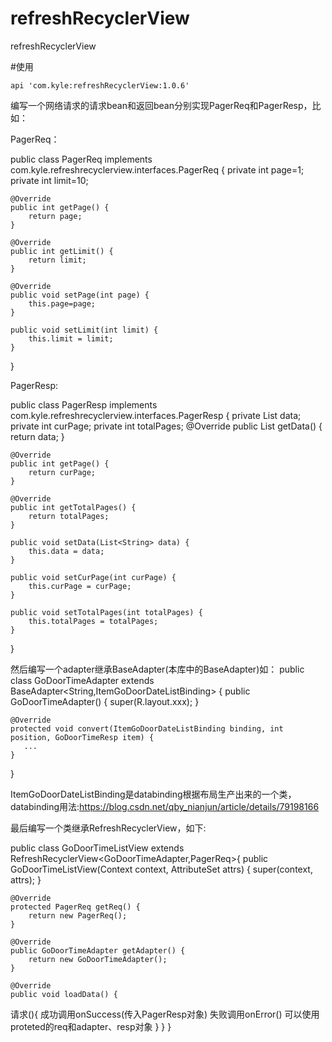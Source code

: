 # refreshRecyclerView
refreshRecyclerView

#使用

    api 'com.kyle:refreshRecyclerView:1.0.6'
    
编写一个网络请求的请求bean和返回bean分别实现PagerReq和PagerResp，比如：

PagerReq：

public class PagerReq implements com.kyle.refreshrecyclerview.interfaces.PagerReq {
    private int page=1;
    private int limit=10;


    @Override
    public int getPage() {
        return page;
    }

    @Override
    public int getLimit() {
        return limit;
    }

    @Override
    public void setPage(int page) {
        this.page=page;
    }

    public void setLimit(int limit) {
        this.limit = limit;
    }
}

 PagerResp:
 
public class PagerResp implements com.kyle.refreshrecyclerview.interfaces.PagerResp<String> {
    private List<String> data;
    private int curPage;
    private int totalPages;
    @Override
    public List<String> getData() {
        return data;
    }

    @Override
    public int getPage() {
        return curPage;
    }

    @Override
    public int getTotalPages() {
        return totalPages;
    }

    public void setData(List<String> data) {
        this.data = data;
    }

    public void setCurPage(int curPage) {
        this.curPage = curPage;
    }

    public void setTotalPages(int totalPages) {
        this.totalPages = totalPages;
    }
}

然后编写一个adapter继承BaseAdapter(本库中的BaseAdapter)如：
public class GoDoorTimeAdapter extends BaseAdapter<String,ItemGoDoorDateListBinding> {
    public GoDoorTimeAdapter() {
        super(R.layout.xxx);
    }

    @Override
    protected void convert(ItemGoDoorDateListBinding binding, int position, GoDoorTimeResp item) {
       ...
    }
}

ItemGoDoorDateListBinding是databinding根据布局生产出来的一个类，databinding用法:https://blog.csdn.net/qby_nianjun/article/details/79198166

最后编写一个类继承RefreshRecyclerView，如下:

public class GoDoorTimeListView extends RefreshRecyclerView<GoDoorTimeAdapter,PagerReq>{
    public GoDoorTimeListView(Context context, AttributeSet attrs) {
        super(context, attrs);
    }

    @Override
    protected PagerReq getReq() {
        return new PagerReq();
    }

    @Override
    public GoDoorTimeAdapter getAdapter() {
        return new GoDoorTimeAdapter();
    }

    @Override
    public void loadData() {
   请求(){
   成功调用onSuccess(传入PagerResp对象)
   失败调用onError()
   可以使用proteted的req和adapter、resp对象
   }
    }
}


